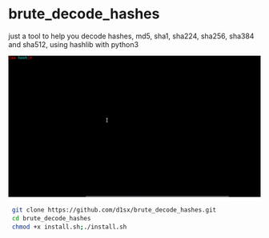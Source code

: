 # brute_decode_hashes
just a tool to help you decode hashes, md5, sha1, sha224, sha256, sha384 and sha512, using hashlib with python3
    <p align="center"> <img src="dcode.gif" /> </p>
```bash
 git clone https://github.com/d1sx/brute_decode_hashes.git
 cd brute_decode_hashes
 chmod +x install.sh;./install.sh
```
